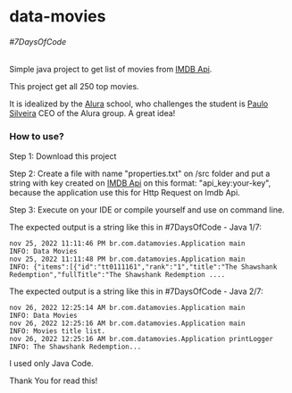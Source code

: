 # data-movies

###### #7DaysOfCode

Simple java project to get list of movies from [IMDB Api](https://imdb-api.com/API).

This project get all 250 top movies.

It is idealized by the [Alura](https://www.alura.com.br) school, who challenges the student is [Paulo Silveira](https://twitter.com/paulo_caelum?s=20&t=rdXt3W7TSM1JxhEGDpmSeQ) CEO of the Alura group. A great idea!

### How to use?

Step 1: Download this project

Step 2: Create a file with name "properties.txt" on /src folder and put a string with key created on [IMDB Api](https://imdb-api.com/API) on this format: "api_key:your-key", because the application use this for Http Request on Imdb Api.

Step 3: Execute on your IDE or compile yourself and use on command line.

The expected output is a string like this in #7DaysOfCode - Java 1/7:

```
nov 25, 2022 11:11:46 PM br.com.datamovies.Application main
INFO: Data Movies
nov 25, 2022 11:11:48 PM br.com.datamovies.Application main
INFO: {"items":[{"id":"tt0111161","rank":"1","title":"The Shawshank Redemption","fullTitle":"The Shawshank Redemption ....
```

The expected output is a string like this in #7DaysOfCode - Java 2/7:

```
nov 26, 2022 12:25:14 AM br.com.datamovies.Application main
INFO: Data Movies 
nov 26, 2022 12:25:16 AM br.com.datamovies.Application main
INFO: Movies title list.
nov 26, 2022 12:25:16 AM br.com.datamovies.Application printLogger
INFO: The Shawshank Redemption...
```



I used only Java Code.

Thank You for read this!
